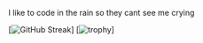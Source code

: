I like to code in the rain so they cant see me crying

[![GitHub Streak](https://streak-stats.demolab.com?user=UpByTheStars&theme=black-ice)]
[![trophy](https://github-profile-trophy.vercel.app/?username=UpByTheStars&theme=onedark)]
